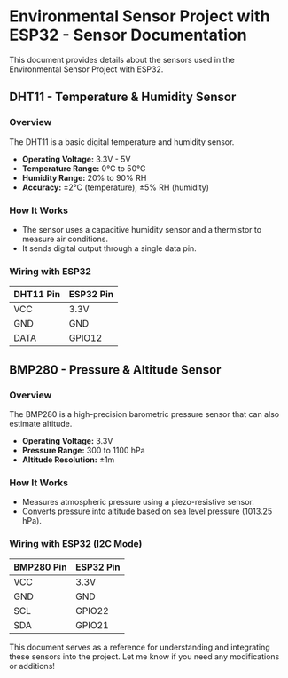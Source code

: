 # Environmental Sensor Project with ESP32 - Sensor Documentation

This document provides details about the sensors used in the Environmental Sensor Project with ESP32.

## DHT11 - Temperature & Humidity Sensor

### Overview

The DHT11 is a basic digital temperature and humidity sensor.

* **Operating Voltage:** 3.3V - 5V
* **Temperature Range:** 0°C to 50°C
* **Humidity Range:** 20% to 90% RH
* **Accuracy:** ±2°C (temperature), ±5% RH (humidity)

### How It Works

* The sensor uses a capacitive humidity sensor and a thermistor to measure air conditions.
* It sends digital output through a single data pin.

### Wiring with ESP32

| DHT11 Pin | ESP32 Pin |
| --------- | --------- |
| VCC       | 3.3V      |
| GND       | GND       |
| DATA      | GPIO12    |

## BMP280 - Pressure & Altitude Sensor

### Overview

The BMP280 is a high-precision barometric pressure sensor that can also estimate altitude.

* **Operating Voltage:** 3.3V
* **Pressure Range:** 300 to 1100 hPa
* **Altitude Resolution:** ±1m

### How It Works

* Measures atmospheric pressure using a piezo-resistive sensor.
* Converts pressure into altitude based on sea level pressure (1013.25 hPa).

### Wiring with ESP32 (I2C Mode)

| BMP280 Pin | ESP32 Pin |
| ---------- | --------- |
| VCC        | 3.3V      |
| GND        | GND       |
| SCL        | GPIO22    |
| SDA        | GPIO21    |

This document serves as a reference for understanding and integrating these sensors into the project. Let me know if you need any modifications or additions!
